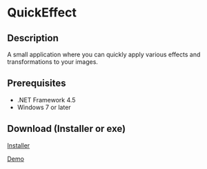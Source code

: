 # QuickEffect

## Description
A small application where you can quickly apply various effects and transformations to your images.

## Prerequisites
* .NET Framework 4.5<br/>
* Windows 7 or later

## Download (Installer or exe)

[Installer](https://raw.githubusercontent.com/andretoll/quickeffect/master/Installer/QuickEffect.msi)

[Demo](https://raw.githubusercontent.com/andretoll/quickeffect/master/Demo/QuickEffect.exe)
